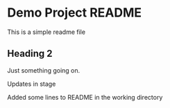 # Demo Project README

This is a simple readme file

## Heading 2

Just something going on.

Updates in stage

Added some lines to README in the working directory
